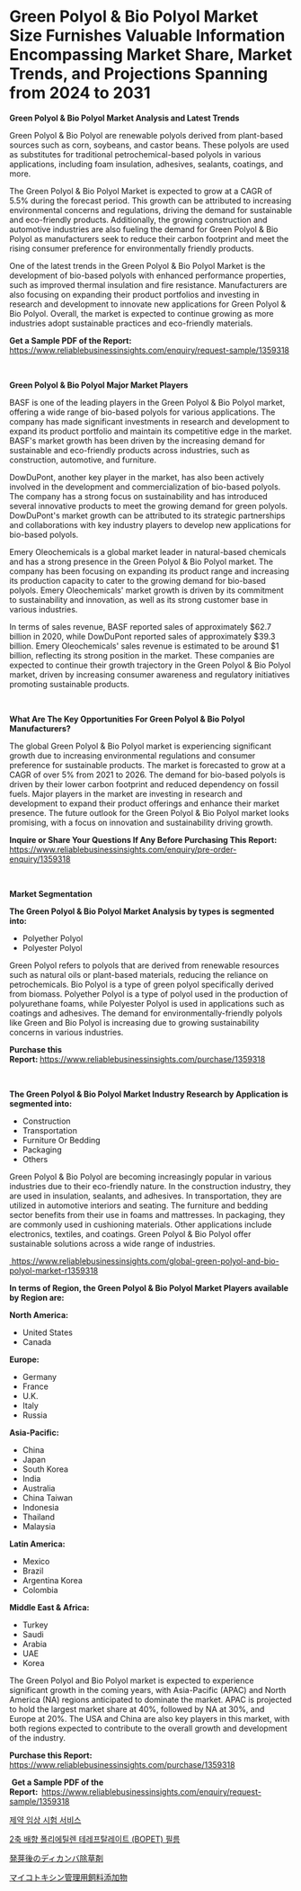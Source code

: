 <p><h1>Green Polyol & Bio Polyol Market Size Furnishes Valuable Information Encompassing Market Share, Market Trends, and Projections Spanning from 2024 to 2031</h1></p><p><strong>Green Polyol & Bio Polyol Market Analysis and Latest Trends</strong></p>
<p><p>Green Polyol & Bio Polyol are renewable polyols derived from plant-based sources such as corn, soybeans, and castor beans. These polyols are used as substitutes for traditional petrochemical-based polyols in various applications, including foam insulation, adhesives, sealants, coatings, and more. </p><p>The Green Polyol & Bio Polyol Market is expected to grow at a CAGR of 5.5% during the forecast period. This growth can be attributed to increasing environmental concerns and regulations, driving the demand for sustainable and eco-friendly products. Additionally, the growing construction and automotive industries are also fueling the demand for Green Polyol & Bio Polyol as manufacturers seek to reduce their carbon footprint and meet the rising consumer preference for environmentally friendly products.</p><p>One of the latest trends in the Green Polyol & Bio Polyol Market is the development of bio-based polyols with enhanced performance properties, such as improved thermal insulation and fire resistance. Manufacturers are also focusing on expanding their product portfolios and investing in research and development to innovate new applications for Green Polyol & Bio Polyol. Overall, the market is expected to continue growing as more industries adopt sustainable practices and eco-friendly materials.</p></p>
<p><strong>Get a Sample PDF of the Report:&nbsp;</strong> <a href="https://www.reliablebusinessinsights.com/enquiry/request-sample/1359318">https://www.reliablebusinessinsights.com/enquiry/request-sample/1359318</a></p>
<p>&nbsp;</p>
<p><strong>Green Polyol & Bio Polyol Major Market Players</strong></p>
<p><p>BASF is one of the leading players in the Green Polyol & Bio Polyol market, offering a wide range of bio-based polyols for various applications. The company has made significant investments in research and development to expand its product portfolio and maintain its competitive edge in the market. BASF's market growth has been driven by the increasing demand for sustainable and eco-friendly products across industries, such as construction, automotive, and furniture.</p><p>DowDuPont, another key player in the market, has also been actively involved in the development and commercialization of bio-based polyols. The company has a strong focus on sustainability and has introduced several innovative products to meet the growing demand for green polyols. DowDuPont's market growth can be attributed to its strategic partnerships and collaborations with key industry players to develop new applications for bio-based polyols.</p><p>Emery Oleochemicals is a global market leader in natural-based chemicals and has a strong presence in the Green Polyol & Bio Polyol market. The company has been focusing on expanding its product range and increasing its production capacity to cater to the growing demand for bio-based polyols. Emery Oleochemicals' market growth is driven by its commitment to sustainability and innovation, as well as its strong customer base in various industries.</p><p>In terms of sales revenue, BASF reported sales of approximately $62.7 billion in 2020, while DowDuPont reported sales of approximately $39.3 billion. Emery Oleochemicals' sales revenue is estimated to be around $1 billion, reflecting its strong position in the market. These companies are expected to continue their growth trajectory in the Green Polyol & Bio Polyol market, driven by increasing consumer awareness and regulatory initiatives promoting sustainable products.</p></p>
<p>&nbsp;</p>
<p><strong>What Are The Key Opportunities For Green Polyol & Bio Polyol Manufacturers?</strong></p>
<p><p>The global Green Polyol & Bio Polyol market is experiencing significant growth due to increasing environmental regulations and consumer preference for sustainable products. The market is forecasted to grow at a CAGR of over 5% from 2021 to 2026. The demand for bio-based polyols is driven by their lower carbon footprint and reduced dependency on fossil fuels. Major players in the market are investing in research and development to expand their product offerings and enhance their market presence. The future outlook for the Green Polyol & Bio Polyol market looks promising, with a focus on innovation and sustainability driving growth.</p></p>
<p><strong>Inquire or Share Your Questions If Any Before Purchasing This Report:</strong> <a href="https://www.reliablebusinessinsights.com/enquiry/pre-order-enquiry/1359318">https://www.reliablebusinessinsights.com/enquiry/pre-order-enquiry/1359318</a></p>
<p>&nbsp;</p>
<p><strong>Market Segmentation</strong></p>
<p><strong>The Green Polyol & Bio Polyol Market Analysis by types is segmented into:</strong></p>
<p><ul><li>Polyether Polyol</li><li>Polyester Polyol</li></ul></p>
<p><p>Green Polyol refers to polyols that are derived from renewable resources such as natural oils or plant-based materials, reducing the reliance on petrochemicals. Bio Polyol is a type of green polyol specifically derived from biomass. Polyether Polyol is a type of polyol used in the production of polyurethane foams, while Polyester Polyol is used in applications such as coatings and adhesives. The demand for environmentally-friendly polyols like Green and Bio Polyol is increasing due to growing sustainability concerns in various industries.</p></p>
<p><strong>Purchase this Report:&nbsp;</strong><a href="https://www.reliablebusinessinsights.com/purchase/1359318">https://www.reliablebusinessinsights.com/purchase/1359318</a></p>
<p>&nbsp;</p>
<p><strong>The Green Polyol & Bio Polyol Market Industry Research by Application is segmented into:</strong></p>
<p><ul><li>Construction</li><li>Transportation</li><li>Furniture Or Bedding</li><li>Packaging</li><li>Others</li></ul></p>
<p><p>Green Polyol & Bio Polyol are becoming increasingly popular in various industries due to their eco-friendly nature. In the construction industry, they are used in insulation, sealants, and adhesives. In transportation, they are utilized in automotive interiors and seating. The furniture and bedding sector benefits from their use in foams and mattresses. In packaging, they are commonly used in cushioning materials. Other applications include electronics, textiles, and coatings. Green Polyol & Bio Polyol offer sustainable solutions across a wide range of industries.</p></p>
<p><a href="https://www.reliablebusinessinsights.com/global-green-polyol-and-bio-polyol-market-r1359318">&nbsp;https://www.reliablebusinessinsights.com/global-green-polyol-and-bio-polyol-market-r1359318</a></p>
<p><strong>In terms of Region, the Green Polyol & Bio Polyol Market Players available by Region are:</strong></p>
<p>
    <p> <strong> North America: </strong>
        <ul>
            <li>United States</li>
            <li>Canada</li>
        </ul>
        </p> 
    <p> <strong> Europe: </strong>
        <ul>
            <li>Germany</li>
            <li>France</li>
            <li>U.K.</li>
            <li>Italy</li>
            <li>Russia</li>
        </ul>
        </p> 
    <p> <strong> Asia-Pacific: </strong>
        <ul>
            <li>China</li>
            <li>Japan</li>
            <li>South Korea</li>
            <li>India</li>
            <li>Australia</li>
            <li>China Taiwan</li>
            <li>Indonesia</li>
            <li>Thailand</li>
            <li>Malaysia</li>
        </ul>
        </p> 
    <p> <strong> Latin America: </strong>
        <ul>
            <li>Mexico</li>
            <li>Brazil</li>
            <li>Argentina Korea</li>
            <li>Colombia</li>
        </ul>
        </p> 
    <p> <strong> Middle East & Africa: </strong>
        <ul>
            <li>Turkey</li>
            <li>Saudi</li>
            <li>Arabia</li>
            <li>UAE</li>
            <li>Korea</li>
        </ul>
    </p>
    </p>
<p><p>The Green Polyol and Bio Polyol market is expected to experience significant growth in the coming years, with Asia-Pacific (APAC) and North America (NA) regions anticipated to dominate the market. APAC is projected to hold the largest market share at 40%, followed by NA at 30%, and Europe at 20%. The USA and China are also key players in this market, with both regions expected to contribute to the overall growth and development of the industry.</p></p>
<p><strong>Purchase this Report: </strong><a href="https://www.reliablebusinessinsights.com/purchase/1359318">https://www.reliablebusinessinsights.com/purchase/1359318</a></p>
<p>&nbsp;<strong>Get a Sample PDF of the Report:&nbsp;&nbsp;</strong><a href="https://www.reliablebusinessinsights.com/enquiry/request-sample/1359318">https://www.reliablebusinessinsights.com/enquiry/request-sample/1359318</a></p>
<p><strong></strong></p>
<p><p><a href="https://github.com/puputanisa684/Market-Research-Report-List-1/blob/main/399892381796.md">제약 임상 시험 서비스</a></p><p><a href="https://medium.com/@fredajerde/%EC%96%91%EB%B0%A9%ED%96%A5%EC%9C%BC%EB%A1%9C-%EB%B0%A9%ED%96%A5%EC%9D%B4-%EC%A0%95%EB%A0%AC%EB%90%9C-%ED%8F%B4%EB%A6%AC%EC%97%90%ED%8B%B8%EB%A0%8C-%ED%85%8C%EB%A0%88%ED%94%84%ED%83%88%EB%A0%88%EC%9D%B4%ED%8A%B8-bopet-%ED%95%84%EB%A6%84-%EC%8B%9C%EC%9E%A5-%EB%B3%B4%EA%B3%A0%EC%84%9C%EA%B0%80-%EC%9D%B4-%EC%8B%9C%EC%9E%A5%EC%9D%98-%EC%B5%9C%EC%8B%A0-%ED%8A%B8%EB%A0%8C%EB%93%9C%EC%99%80-%EC%84%B1%EC%9E%A5-%EA%B8%B0%ED%9A%8C%EB%A5%BC-%EB%93%9C%EB%9F%AC%EB%83%85%EB%8B%88%EB%8B%A4-e37997f2354f">2축 배향 폴리에틸렌 테레프탈레이트 (BOPET) 필름</a></p><p><a href="https://github.com/RaeJenkins1952/Market-Research-Report-List-1/blob/main/323047489163.md">発芽後のディカンバ除草剤</a></p><p><a href="https://github.com/TysonKub/Market-Research-Report-List-1/blob/main/536378789164.md">マイコトキシン管理用飼料添加物</a></p></p>